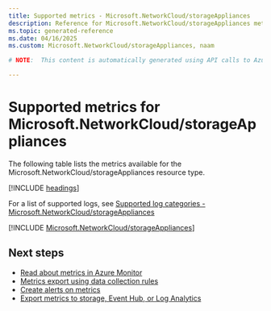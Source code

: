 ```yaml
---
title: Supported metrics - Microsoft.NetworkCloud/storageAppliances
description: Reference for Microsoft.NetworkCloud/storageAppliances metrics in Azure Monitor.
ms.topic: generated-reference
ms.date: 04/16/2025
ms.custom: Microsoft.NetworkCloud/storageAppliances, naam

# NOTE:  This content is automatically generated using API calls to Azure. Any edits made on these files will be overwritten in the next run of the script. 

---
```


  
# Supported metrics for Microsoft.NetworkCloud/storageAppliances
  
The following table lists the metrics available for the Microsoft.NetworkCloud/storageAppliances resource type.  
  
  
[!INCLUDE [headings](~/reusable-content/ce-skilling/azure/includes/azure-monitor/reference/metrics/metrics-headings.md)]  
  
  
  
For a list of supported logs, see [Supported log categories - Microsoft.NetworkCloud/storageAppliances](../supported-logs/microsoft-networkcloud-storageappliances-logs.md)  
  
 

[!INCLUDE [Microsoft.NetworkCloud/storageAppliances](~/reusable-content/ce-skilling/azure/includes/azure-monitor/reference/metrics/microsoft-networkcloud-storageappliances-metrics-include.md)]  



## Next steps

- [Read about metrics in Azure Monitor](/azure/azure-monitor/data-platform)
- [Metrics export using data collection rules](/azure/azure-monitor/essentials/data-collection-metrics)
- [Create alerts on metrics](/azure/azure-monitor/alerts/alerts-overview)
- [Export metrics to storage, Event Hub, or Log Analytics](/azure/azure-monitor/essentials/platform-logs-overview)
